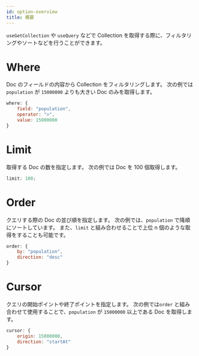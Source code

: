 ```yaml
---
id: option-overview
title: 概要
---
```


`useGetCollection` や `useQuery` などで Collection を取得する際に、フィルタリングやソートなどを行うことができます。

# Where

Doc のフィールドの内容から Collection をフィルタリングします。
次の例では `population` が `15000000` よりも大きい Doc のみを取得します。

```js
where: {
    field: "population",
    operator: ">",
    value: 15000000
}
```

# Limit

取得する Doc の数を指定します。
次の例では Doc を 100 個取得します。

```js
limit: 100;
```

# Order

クエリする際の Doc の並び順を指定します。
次の例では、`population` で降順にソートしています。
また、`limit` と組み合わせることで上位 n 個のような取得をすることも可能です。

```js
order: {
    by: "population",
    direction: "desc"
}
```

# Cursor

クエリの開始ポイントや終了ポイントを指定します。
次の例では`order` と組み合わせて使用することで、`population` が `15000000` 以上である Doc を取得します。

```js
cursor: {
    origin: 15000000,
    direction: "startAt"
}
```
